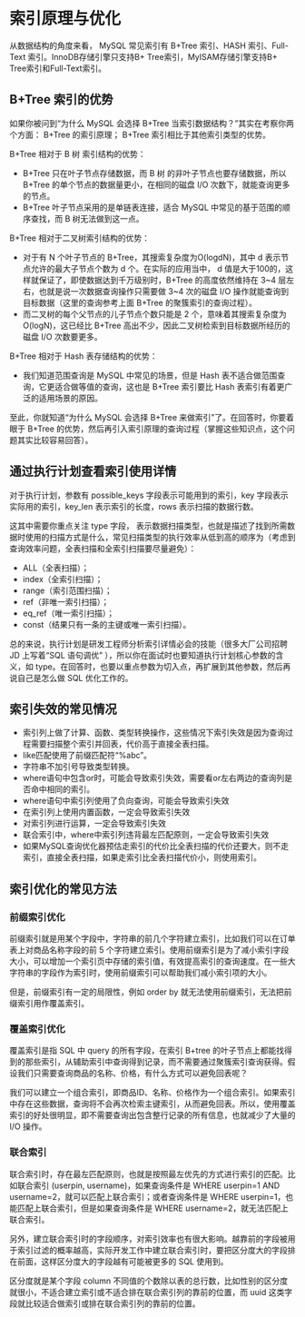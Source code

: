 # 索引原理与优化

从数据结构的角度来看， MySQL 常见索引有 B+Tree 索引、HASH 索引、Full-Text 索引。InnoDB存储引擎只支持B+ Tree索引，MyISAM存储引擎支持B+ Tree索引和Full-Text索引。

## B+Tree 索引的优势

如果你被问到“为什么 MySQL 会选择 B+Tree 当索引数据结构？”其实在考察你两个方面： B+Tree 的索引原理； B+Tree 索引相比于其他索引类型的优势。

B+Tree 相对于 B 树 索引结构的优势：

* B+Tree 只在叶子节点存储数据，而 B 树 的非叶子节点也要存储数据，所以 B+Tree 的单个节点的数据量更小，在相同的磁盘 I/O 次数下，就能查询更多的节点。
* B+Tree 叶子节点采用的是单链表连接，适合 MySQL 中常见的基于范围的顺序查找，而 B 树无法做到这一点。

B+Tree 相对于二叉树索引结构的优势：

* 对于有 N 个叶子节点的 B+Tree，其搜索复杂度为O(logdN)，其中 d 表示节点允许的最大子节点个数为 d 个。在实际的应用当中， d 值是大于100的，这样就保证了，即使数据达到千万级别时，B+Tree 的高度依然维持在 3~4 层左右，也就是说一次数据查询操作只需要做 3~4 次的磁盘 I/O 操作就能查询到目标数据（这里的查询参考上面 B+Tree 的聚簇索引的查询过程）。
* 而二叉树的每个父节点的儿子节点个数只能是 2 个，意味着其搜索复杂度为 O(logN)，这已经比 B+Tree 高出不少，因此二叉树检索到目标数据所经历的磁盘 I/O 次数要更多。

B+Tree 相对于 Hash 表存储结构的优势：

* 我们知道范围查询是 MySQL 中常见的场景，但是 Hash 表不适合做范围查询，它更适合做等值的查询，这也是 B+Tree 索引要比 Hash 表索引有着更广泛的适用场景的原因。

至此，你就知道“为什么 MySQL 会选择 B+Tree 来做索引”了。在回答时，你要着眼于 B+Tree 的优势，然后再引入索引原理的查询过程（掌握这些知识点，这个问题其实比较容易回答）。

## 通过执行计划查看索引使用详情

对于执行计划，参数有 possible_keys 字段表示可能用到的索引，key 字段表示实际用的索引，key_len 表示索引的长度，rows 表示扫描的数据行数。

这其中需要你重点关注 type 字段， 表示数据扫描类型，也就是描述了找到所需数据时使用的扫描方式是什么，常见扫描类型的执行效率从低到高的顺序为（考虑到查询效率问题，全表扫描和全索引扫描要尽量避免）：

* ALL（全表扫描）；
* index（全索引扫描）；
* range（索引范围扫描）；
* ref（非唯一索引扫描）；
* eq_ref（唯一索引扫描）；
* const（结果只有一条的主键或唯一索引扫描）。

总的来说，执行计划是研发工程师分析索引详情必会的技能（很多大厂公司招聘 JD 上写着“SQL 语句调优” ），所以你在面试时也要知道执行计划核心参数的含义，如 type。在回答时，也要以重点参数为切入点，再扩展到其他参数，然后再说自己是怎么做 SQL 优化工作的。

## 索引失效的常见情况

* 索引列上做了计算、函数、类型转换操作，这些情况下索引失效是因为查询过程需要扫描整个索引并回表，代价高于直接全表扫描。
* like匹配使用了前缀匹配符“%abc”。
* 字符串不加引号导致类型转换。
* where语句中包含or时，可能会导致索引失效，需要看or左右两边的查询列是否命中相同的索引。
* where语句中索引列使用了负向查询，可能会导致索引失效
* 在索引列上使用内置函数，一定会导致索引失效
* 对索引列进行运算，一定会导致索引失效
* 联合索引中，where中索引列违背最左匹配原则，一定会导致索引失效
* 如果MySQL查询优化器预估走索引的代价比全表扫描的代价还要大，则不走索引，直接全表扫描，如果走索引比全表扫描代价小，则使用索引。

## 索引优化的常见方法

### 前缀索引优化

前缀索引就是用某个字段中，字符串的前几个字符建立索引，比如我们可以在订单表上对商品名称字段的前 5 个字符建立索引。使用前缀索引是为了减小索引字段大小，可以增加一个索引页中存储的索引值，有效提高索引的查询速度。在一些大字符串的字段作为索引时，使用前缀索引可以帮助我们减小索引项的大小。

但是，前缀索引有一定的局限性，例如 order by 就无法使用前缀索引，无法把前缀索引用作覆盖索引。

### 覆盖索引优化

覆盖索引是指 SQL 中 query 的所有字段，在索引 B+tree 的叶子节点上都能找得到的那些索引，从辅助索引中查询得到记录，而不需要通过聚簇索引查询获得。假设我们只需要查询商品的名称、价格，有什么方式可以避免回表呢？

我们可以建立一个组合索引，即商品ID、名称、价格作为一个组合索引。如果索引中存在这些数据，查询将不会再次检索主键索引，从而避免回表。所以，使用覆盖索引的好处很明显，即不需要查询出包含整行记录的所有信息，也就减少了大量的 I/O 操作。

### 联合索引

联合索引时，存在最左匹配原则，也就是按照最左优先的方式进行索引的匹配。比如联合索引 (userpin, username)，如果查询条件是 WHERE userpin=1 AND username=2，就可以匹配上联合索引；或者查询条件是 WHERE userpin=1，也能匹配上联合索引，但是如果查询条件是 WHERE username=2，就无法匹配上联合索引。

另外，建立联合索引时的字段顺序，对索引效率也有很大影响。越靠前的字段被用于索引过滤的概率越高，实际开发工作中建立联合索引时，要把区分度大的字段排在前面，这样区分度大的字段越有可能被更多的 SQL 使用到。

区分度就是某个字段 column 不同值的个数除以表的总行数，比如性别的区分度就很小，不适合建立索引或不适合排在联合索引列的靠前的位置，而 uuid 这类字段就比较适合做索引或排在联合索引列的靠前的位置。